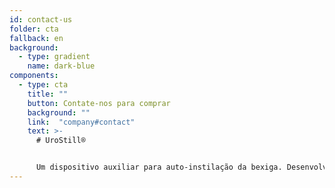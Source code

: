 ```yaml
---
id: contact-us
folder: cta
fallback: en
background:
  - type: gradient
    name: dark-blue
components:
  - type: cta
    title: ""
    button: Contate-nos para comprar
    background: ""
    link:  "company#contact"
    text: >-
      # UroStill®


      Um dispositivo auxiliar para auto-instilação da bexiga. Desenvolvido principalmente para pacientes com cistite intersticial feminina/síndrome da dor na bexiga (CI/BPS). O UroStill® inclui o UroDapter® também.
---
```

